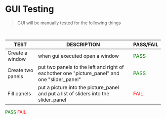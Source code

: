 # GUI Testing

> GUI will be manually tested for the following things

<br>

|TEST|DESCRIPTION|PASS/FAIL|
|---|---|---|
|Create a window|when gui executed open a window| <span style="color:green;">PASS</span> |
|Create two panels|put two panels to the left and right of eachother one "picture_panel" and one "slider_panel"| <span style="color:green;">PASS</span> |
|Fill panels|put a picture into the picture_panel and put a list of sliders into the slider_panel| <span style="color:red;">FAIL</span> |




<span style="color:green;">PASS</span>
<span style="color:red;">FAIL</span>
